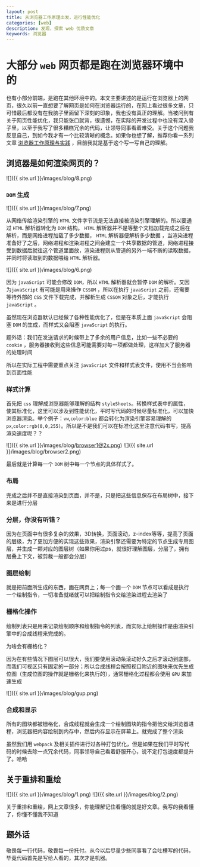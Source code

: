```yaml
---
layout: post
title: 从浏览器工作原理出发，进行性能优化
categories: [web]
description: 发现，探索 web 优质文章
keywords: 浏览器 
---
```


# 大部分 `web` 网页都是跑在浏览器环境中的

也有小部分前端，是跑在其他环境中的。本文主要讲述的是运行在浏览器上的网页，很久以前一直想要了解网页是如何在浏览器运行的，在网上看过很多文章，只可惜最后都没有在我脑子里面留下深刻的印象，我也没有真正的理解。当被问到有关于网页性能优化，我只能张口就背，很遗憾，在实际的开发过程中也没有深入骨子里，以至于我写了很多糟糕冗余的代码，让领导同事看着难受。关于这个问题我反思自己，到如今我才有一个比较清晰的概念。如果你也想了解，推荐你看一系列文章 [浏览器工作原理与实践](https://time.geekbang.org/column/article/118205) ，目前我就是基于这个写一写自己的理解。

## 浏览器是如何渲染网页的？

![]({{ site.url }}/images/blog/8.png)

### `DOM` 生成 

![]({{ site.url }}/images/blog/7.png)

从网络传给渲染引擎的 `HTML` 文件字节流是无法直接被渲染引擎理解的。所以要通过 `HTML` 解析器转化为 `DOM` 结构。
`HTML` 解析器并不是等整个文档加载完成之后在解析，而是网络进程加载了多少数据， `HTML` 解析器便解析多少数据
，当渲染进程准备好了之后，网络进程和渲染进程之间会建立一个共享数据的管道，网络进程接受到数据后就往这个管道里面放，渲染进程则从管道的另外一端不断的读取数据，并同时将读取到的数据喂给 `HTML` 解析器。

![]({{ site.url }}/images/blog/6.png)

因为 `javaScript` 可能会修改 `DOM`，所以 `HTML` 解析器就会暂停 `DOM` 的解析。又因为`javaScript` 有可能是用来操作 `CSSOM` ，所以在执行 `javaScript` 之前，还需要等待外部的 `CSS` 文件下载完成，并解析生成 `CSSOM` 对象之后，才能执行  `javaScript` 。

虽然现在浏览器默认已经做了各种性能优化了，但是在本质上面 `javaScript` 会阻塞 `DOM` 的生成，而样式又会阻塞 `javaScript` 的执行。

题外话：我们在发送请求的时候带上了多余的用户信息，比如一些不必要的 `cookie` ，服务器接收到这些信息可能需要对每一项都做处理，这样加大了服务器的处理时间


所以在实际工程中需要重点关注 `javaScript` 文件和样式表文件，使用不当会影响到页面性能

###  样式计算 

首先把 `css` 理解成浏览器能够理解的结构 `styleSheets`。转换样式表中的属性，使其标准化，这里可以涉及到性能优化，平时写代码的时候尽量标准化，可以加快浏览器渲染。举个例子：`vw`,`color:blue` 都会转化为渲染引擎容易理解的 `px`,`color:rgb(0,0,255)`。所以是不是我们可以在标准化这里注意代码书写，提高渲染速度呢？？

![]({{ site.url }}/images/blog/browser1@2x.png)
![]({{ site.url }}/images/blog/browser2.png)

最后就是计算每一个 `DOM` 树中每一个节点的具体样式了。

### 布局

完成之后并不是直接渲染到页面，并不是，只是把这些信息保存在布局树中，接下来是进行分层

###  分层，你没有听错？

因为在页面中有很多复杂的效果，3D转换，页面滚动，z-index等等，提高了页面的层级，为了更加方便的实现这些效果，渲染引擎还需要为特定的节点生成专用图层，并生成一颗对应的图层树（如果你用过ps，就很好理解图层，分层了，拥有层叠上下文，被剪裁一般都会分层）

###  图层绘制

就是把前面所生成的东西，画在网页上；每一个画一个 `DOM` 节点可以看成是执行一个绘制指令，一切准备就绪就可以把绘制指令交给渲染进程去渲染了

###  栅格化操作

绘制列表只是用来记录绘制顺序和绘制指令的列表，而实际上绘制操作是由渲染引擎中的合成线程来完成的。

为啥会有栅格化？

 因为在有些情况下图层可以很大，我们要使用滚动条滚动好久之后才滚动到底部，而我们可视区只有固定的一部分；所以合成线程会按照视口附近的图块来优先生成位图（生成位图的操作就是栅格化来执行的），通常栅格化过程都会使用 `GPU` 来加速生成

![]({{ site.url }}/images/blog/gup.png)

###  合成和显示

所有的图块都被栅格化，合成线程就会生成一个绘制图块的指令把他交给浏览器进程，浏览器把内容绘制到内存中，然后内存显示在屏幕上。就完成了整个渲染

虽然我们用 `webpack` 及相关插件进行过各种打包优化，但是如果在我们平时写代码的时候去除一点冗余代码，同事领导自己看着舒服开心，说不定打包速度都提升了。哈哈

## 关于重排和重绘

![]({{ site.url }}/images/blog/1.png)
![]({{ site.url }}/images/blog/2.png)

关于重排和重绘，网上文章很多，你能理解记住看懂的就是好文章。我写的我看懂了，你懂不懂我不知道

##  题外话

敬畏每一行代码，敬畏每一份托付。从今以后尽量少些同事看了会吐槽写的代码，毕竟代码首先是写给人看的，其次才是机器。




